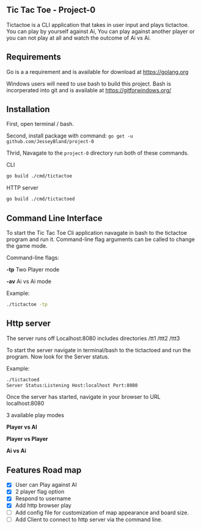 ## Tic Tac Toe - Project-0

Tictactoe is a CLI application that takes in user input and plays tictactoe. You can play by yourself against Ai, You can play against another player or you can not play at all and watch the outcome of Ai vs Ai. 

## Requirements

Go is a a requirement and is available for download at https://golang.org

Windows users will need to use bash to build this project. Bash is incorperated into git and is available at https://gitforwindows.org/ 

## Installation

First, open terminal / bash.

Second, install package with command: `go get -u github.com/JesseyBland/project-0`

Thrid, Navagate to the `project-0` directory run both of these commands.

CLI
```bash
go build ./cmd/tictactoe
```
HTTP server
```bash
go build ./cmd/tictactoed
```

## Command Line Interface

To start the Tic Tac Toe Cli application navagate in bash to the tictactoe program and run it. Command-line flag arguments can be called to change the game mode.

Command-line flags:

**-tp**
Two Player mode

**-av**
Ai vs Ai mode

Example:
```bash
./tictactoe -tp
```
## Http server 

The server runs off Localhost:8080 includes directories /tt1 /ttt2 /ttt3

To start the server navigate in terminal/bash to the tictactoed and run the program.
Now look for the Server status.

Example:
```bash
./tictactoed 
Server Status:Listening Host:localhost Port:8080 
```
Once the server has started, navigate in your browser to URL localhost:8080

3 available play modes 

**Player vs AI**

**Player vs Player**

**Ai vs Ai**

## Features Road map

- [x] User can Play against AI
- [x] 2 player flag option
- [x] Respond to username
- [x] Add http browser play 
- [ ] Add config file for customization of map appearance and board size.
- [ ] Add Client to connect to http server via the command line.
